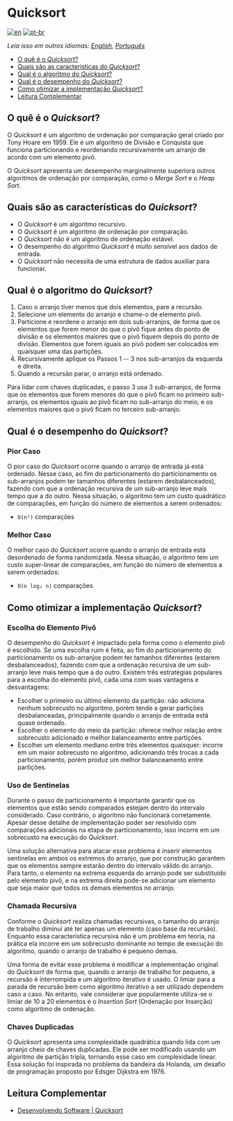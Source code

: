 # Quicksort

[![en](https://img.shields.io/badge/lang-en-red.svg)](./README.md) [![pt-br](https://img.shields.io/badge/lang-pt--br-green.svg)](README.pt-br.md)

_Leia isso em outros idiomas: [English](README.md), [Português](README.pt-br.md)_

- [O quê é o _Quicksort_?](#o-quê-é-o-quicksort)
- [Quais são as características do _Quicksort_?](#quais-são-as-características-do-quicksort)
- [Qual é o algoritmo do _Quicksort_?](#qual-é-o-algoritmo-do-quicksort)
- [Qual é o desempenho do _Quicksort_?](#qual-é-o-desempenho-do-quicksort)
- [Como otimizar a implementação _Quicksort_?](#como-otimizar-a-implementação-quicksort)
- [Leitura Complementar](#leitura-complementar)

## O quê é o _Quicksort_?

O _Quicksort_ é um algoritmo de ordenação por comparação geral criado por Tony Hoare em 1959. Ele é um algoritmo de Divisão e Conquista que funciona particionando e reordenando recursivamente um arranjo de acordo com um elemento pivô.

O _Quicksort_ apresenta um desempenho marginalmente superiora outros algoritmos de ordenação por comparação, como o *Merge Sort* e o *Heap Sort*.

## Quais são as características do _Quicksort_?

- O _Quicksort_ é um algoritmo recursivo.
- O _Quicksort_ é um algoritmo de ordenação por comparação.
- O _Quicksort_ não é um algoritmo de ordenação estável.
- O desempenho do algoritmo _Quicksort_ é muito sensível aos dados de entrada.
- O _Quicksort_ não necessita de uma estrutura de dados auxiliar para funcionar.

## Qual é o algoritmo do _Quicksort_?

1. Caso o arranjo tiver menos que dois elementos, pare a recursão.
2. Selecione um elemento do arranjo e chame-o de elemento pivô.
3. Particione e reordene o arranjo em dois sub-arranjos, de forma que os elementos que forem menor do que o pivô fique antes do ponto de divisão e os elementos maiores que o pivô fiquem depois do ponto de divisão. Elementos que forem iguais ao pivô podem ser colocados em quaisquer uma das partições.
4. Recursivamente aplique os Passos 1 -- 3 nos sub-arranjos da esquerda e direita.
5. Quando a recursão parar, o arranjo está ordenado.

Para lidar com chaves duplicadas, o passo 3 usa 3 sub-arranjos, de forma que os elementos que forem menores do que o pivô ficam no primeiro sub-arranjo, os elementos iguais ao pivô ficam no sub-arranjo do meio, e os elementos maiores que o pivô ficam no terceiro sub-arranjo.

## Qual é o desempenho do _Quicksort_?

### Pior Caso

O pior caso do _Quicksort_ ocorre quando o arranjo de entrada já está ordenado. Nesse caso, ao fim do particionamento do particionamento os sub-arranjos podem ter tamanhos diferentes (estarem desbalanceados), fazendo com que a ordenação recursiva de um sub-arranjo leve mais tempo que a do outro. Nessa situação, o algoritmo tem um custo quadrático de comparações, em função do número de elementos a serem ordenados:

- `O(n²)` comparações

### Melhor Caso

O melhor caso do _Quicksort_ ocorre quando o arranjo de entrada está desordenado de forma randomizada. Nessa situação, o algoritmo tem um custo super-linear de comparações, em função do número de elementos a serem ordenados:

- `O(n log₂ n)` comparações

## Como otimizar a implementação _Quicksort_?

### Escolha do Elemento Pivô

O desempenho do _Quicksort_ é impactado pela forma como o elemento pivô é escolhido. Se uma escolha ruim é feita, ao fim do particionamento do particionamento os sub-arranjos podem ter tamanhos diferentes (estarem desbalanceados), fazendo com que a ordenação recursiva de um sub-arranjo leve mais tempo que a do outro. Existem três estratégias populares para a escolha do elemento pivô, cada uma com suas vantagens e desvantagens:

- Escolher o primeiro ou último elemento da partição: não adiciona nenhum sobrecusto no algoritmo, porém tende a gerar partições desbalanceadas, principalmente quando o arranjo de entrada está quase ordenado.
- Escolher o elemento do meio da partição: oferece melhor relação entre sobrecusto adicionado e melhor balanceamento entre partições.
- Escolher um elemento mediano entre três elementos quaisquer: incorre em um maior sobrecusto no algoritmo, adicionando três trocas a cada particionamento, porém produz um melhor balanceamento entre partições.

### Uso de Sentinelas

Durante o passo de particionamento é importante garantir que os elementos que estão sendo comparados estejam dentro do intervalo considerado. Caso contrário, o algoritmo não funcionará corretamente. Apesar desse detalhe de implementação poder ser resolvido com comparações adicionais na etapa de particionamento, isso incorre em um sobrecusto na execução do _Quicksort_.

Uma solução alternativa para atacar esse problema é inserir elementos sentinelas em ambos os extremos do arranjo, que por construção garantem que os elementos sempre estarão dentro do intervalo válido do arranjo. Para tanto, o elemento na extrema esquerda do arranjo pode ser substituído pelo elemento pivô, e na extrema direita pode-se adicionar um elemento que seja maior que todos os demais elementos no arranjo.

### Chamada Recursiva

Conforme o _Quicksort_ realiza chamadas recursivas, o tamanho do arranjo de trabalho diminui até ter apenas um elemento (caso base da recursão). Enquanto essa característica recursiva não é um problema em teoria, na prática ela incorre em um sobrecusto dominante no tempo de execução do algoritmo, quando o arranjo de trabalho é pequeno demais.

Uma forma de evitar esse problema é modificar a implementação original do _Quicksort_ de forma que, quando o arranjo de trabalho for pequeno, a recursão é interrompida e um algoritmo iterativo é usado. O limiar para a parada de recursão bem como algoritmo iterativo a ser utilizado dependem caso a caso. No entanto, vale considerar que popularmente utiliza-se o limiar de 10 a 20 elementos e o _Insertion Sort_ (Ordenação por Inserção) como algoritmo de ordenação.

### Chaves Duplicadas

O _Quicksort_ apresenta uma complexidade quadrática quando lida com um arranjo cheio de chaves duplicadas. Ele pode ser modificado usando um algoritmo de partição tripla, tornando esse caso em complexidade linear. Essa solução foi inspirada no problema da bandeira da Holanda, um desafio de programação proposto por Edsger Dijkstra em 1976.

## Leitura Complementar

- [Desenvolvendo Software | Quicksort](http://desenvolvendosoftware.com.br/algoritmos/ordenacao/quicksort.html)

